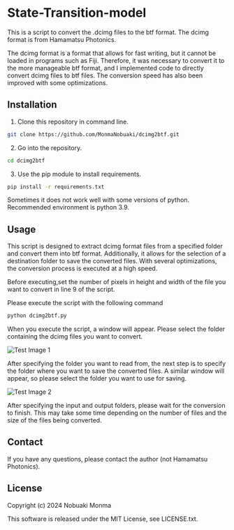 # State-Transition-model
This is a script to convert the .dcimg files to the btf format. The dcimg format is from Hamamatsu Photonics. 

The dcimg format is a format that allows for fast writing, but it cannot be loaded in programs such as Fiji. Therefore, it was necessary to convert it to the more manageable btf format, and I implemented code to directly convert dcimg files to btf files. The conversion speed has also been improved with some optimizations.

## Installation

1. Clone this repository in command line.
```bash
git clone https://github.com/MonmaNobuaki/dcimg2btf.git
```

2. Go into the repository.
```bash
cd dcimg2btf
```

3. Use the pip module to install requirements.
```bash
pip install -r requirements.txt
```

Sometimes it does not work well with some versions of python. Recommended environment is python 3.9.

## Usage
This script is designed to extract dcimg format files from a specified folder and convert them into btf format. Additionally, it allows for the selection of a destination folder to save the converted files. With several optimizations, the conversion process is executed at a high speed.

Before executing,set the number of pixels in height and width of the file you want to convert in line 9 of the script. 

Please execute the script with the following command
```bash
python dcimg2btf.py
```
When you execute the script, a window will appear. Please select the folder containing the dcimg files you want to convert.

![Test Image 1](images/input.png)

After specifying the folder you want to read from, the next step is to specify the folder where you want to save the converted files. A similar window will appear, so please select the folder you want to use for saving.

![Test Image 2](images/output.png)

After specifying the input and output folders, please wait for the conversion to finish. This may take some time depending on the number of files and the size of the files being converted.

## Contact
If you have any questions, please contact the author (not Hamamatsu Photonics). 

## License

Copyright (c) 2024 Nobuaki Monma 

This software is released under the MIT License, see LICENSE.txt.
